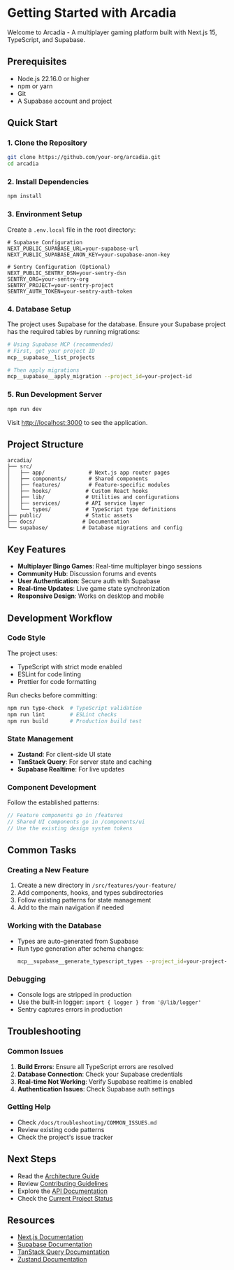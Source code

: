 # Getting Started with Arcadia

Welcome to Arcadia - A multiplayer gaming platform built with Next.js 15, TypeScript, and Supabase.

## Prerequisites

- Node.js 22.16.0 or higher
- npm or yarn
- Git
- A Supabase account and project

## Quick Start

### 1. Clone the Repository

```bash
git clone https://github.com/your-org/arcadia.git
cd arcadia
```

### 2. Install Dependencies

```bash
npm install
```

### 3. Environment Setup

Create a `.env.local` file in the root directory:

```env
# Supabase Configuration
NEXT_PUBLIC_SUPABASE_URL=your-supabase-url
NEXT_PUBLIC_SUPABASE_ANON_KEY=your-supabase-anon-key

# Sentry Configuration (Optional)
NEXT_PUBLIC_SENTRY_DSN=your-sentry-dsn
SENTRY_ORG=your-sentry-org
SENTRY_PROJECT=your-sentry-project
SENTRY_AUTH_TOKEN=your-sentry-auth-token
```

### 4. Database Setup

The project uses Supabase for the database. Ensure your Supabase project has the required tables by running migrations:

```bash
# Using Supabase MCP (recommended)
# First, get your project ID
mcp__supabase__list_projects

# Then apply migrations
mcp__supabase__apply_migration --project_id=your-project-id
```

### 5. Run Development Server

```bash
npm run dev
```

Visit [http://localhost:3000](http://localhost:3000) to see the application.

## Project Structure

```
arcadia/
├── src/
│   ├── app/              # Next.js app router pages
│   ├── components/       # Shared components
│   ├── features/         # Feature-specific modules
│   ├── hooks/           # Custom React hooks
│   ├── lib/             # Utilities and configurations
│   ├── services/        # API service layer
│   └── types/           # TypeScript type definitions
├── public/              # Static assets
├── docs/               # Documentation
└── supabase/           # Database migrations and config
```

## Key Features

- **Multiplayer Bingo Games**: Real-time multiplayer bingo sessions
- **Community Hub**: Discussion forums and events
- **User Authentication**: Secure auth with Supabase
- **Real-time Updates**: Live game state synchronization
- **Responsive Design**: Works on desktop and mobile

## Development Workflow

### Code Style

The project uses:

- TypeScript with strict mode enabled
- ESLint for code linting
- Prettier for code formatting

Run checks before committing:

```bash
npm run type-check  # TypeScript validation
npm run lint        # ESLint checks
npm run build       # Production build test
```

### State Management

- **Zustand**: For client-side UI state
- **TanStack Query**: For server state and caching
- **Supabase Realtime**: For live updates

### Component Development

Follow the established patterns:

```typescript
// Feature components go in /features
// Shared UI components go in /components/ui
// Use the existing design system tokens
```

## Common Tasks

### Creating a New Feature

1. Create a new directory in `/src/features/your-feature/`
2. Add components, hooks, and types subdirectories
3. Follow existing patterns for state management
4. Add to the main navigation if needed

### Working with the Database

- Types are auto-generated from Supabase
- Run type generation after schema changes:
  ```bash
  mcp__supabase__generate_typescript_types --project_id=your-project-id
  ```

### Debugging

- Console logs are stripped in production
- Use the built-in logger: `import { logger } from '@/lib/logger'`
- Sentry captures errors in production

## Troubleshooting

### Common Issues

1. **Build Errors**: Ensure all TypeScript errors are resolved
2. **Database Connection**: Check your Supabase credentials
3. **Real-time Not Working**: Verify Supabase realtime is enabled
4. **Authentication Issues**: Check Supabase auth settings

### Getting Help

- Check `/docs/troubleshooting/COMMON_ISSUES.md`
- Review existing code patterns
- Check the project's issue tracker

## Next Steps

- Read the [Architecture Guide](/docs/architecture/COMPONENT_ARCHITECTURE.md)
- Review [Contributing Guidelines](/docs/contributing/CONTRIBUTING.md)
- Explore the [API Documentation](/docs/api/README.md)
- Check the [Current Project Status](/docs/PROJECT_STATUS.md)

## Resources

- [Next.js Documentation](https://nextjs.org/docs)
- [Supabase Documentation](https://supabase.com/docs)
- [TanStack Query Documentation](https://tanstack.com/query)
- [Zustand Documentation](https://github.com/pmndrs/zustand)
